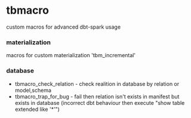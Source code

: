 # tbmacro
custom macros for advanced dbt-spark usage

### materialization
macros for custom materialization 'tbm_incremental'

### database
- tbmacro_check_relation - check realition in database by relation or model,schema
- tbmacro_trap_for_bug - fail then relation isn't exists in manifest but exists in database (incorrect dbt behaviour then execute "show table extended like '*'")
